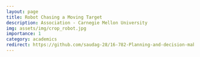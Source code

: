 ```yaml
---
layout: page
title: Robot Chasing a Moving Target
description: Association - Carnegie Mellon University
img: assets/img/crop_robot.jpg
importance: 1
category: academics
redirect: https://github.com/saudag-28/16-782-Planning-and-decision-making-in-robotics/tree/main/HW1
---
```


